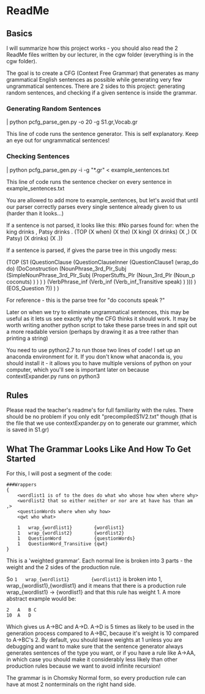 # ReadMe

## Basics
I will summarize how this project works - you should also read the 2 ReadMe files written by our lecturer, in the cgw folder (everything is in the cgw folder).

The goal is to create a CFG (Context Free Grammar) that generates as many grammatical English sentences as possible while generating very few ungrammatical sentences.  There are 2 sides to this project: generating random sentences, and checking if a given sentence is inside the grammar.

### Generating Random Sentences
|   python pcfg_parse_gen.py -o 20 -g S1.gr,Vocab.gr

This line of code runs the sentence generator.  This is self explanatory.  Keep an eye out for ungrammatical sentences!


### Checking Sentences
|   python pcfg_parse_gen.py -i -g "*.gr" < example_sentences.txt

This line of code runs the sentence checker on every sentence in example_sentences.txt

You are allowed to add more to example_sentences, but let's avoid that until our parser
correctly parses every single sentence already given to us (harder than it looks...)

If a sentence is not parsed, it looks like this:
#No parses found for: when the king drinks , Patsy drinks .
(TOP (X when) (X the) (X king) (X drinks) (X ,) (X Patsy) (X drinks) (X .))

If a sentence is parsed, if gives the parse tree in this ungodly mess:

(TOP (S1 (QuestionClause (QuestionClauseInner (QuestionClause1 (wrap_do do) (DoConstruction (NounPhrase_3rd_Plr_Subj (SimpleNounPhrase_3rd_Plr_Subj (ProperStuffs_Plr (Noun_3rd_Plr (Noun_p coconuts) ) ) ) ) (VerbPhrase_inf (Verb_inf (Verb_inf_Transitive speak) ) ))) ) (EOS_Question ?)) ) )

For reference - this is the parse tree for "do coconuts speak ?"

Later on when we try to eliminate ungrammatical sentences, this may be useful as it lets us see exactly why the CFG thinks it should work.  It may be worth writing another python script to take these parse trees in and spit out a more readable version (perhaps by drawing it as a tree rather than printing a string)

You need to use python2.7 to run those two lines of code!  I set up an anaconda environment for it.
If you don't know what anaconda is, you should install it - it allows you to have multiple versions of
python on your computer, which you'll see is important later on because contextExpander.py runs on python3

## Rules

Please read the teacher's readme's for full familiarity with the rules.  There should be no problem if you only edit "precompiledS1V2.txt" though (that is the file that we use contextExpander.py on to generate our grammer, which is saved in S1.gr)

## What The Grammar Looks Like And How To Get Started

For this, I will post a segment of the code:

```
###Wrappers
{
	<wordlist1 is of to the does do what who whose how when where why>
	<wordlist2 that so either neither or nor are at have has than am ,>
	<questionWords where when why how>
	<qwt who what>

	1   wrap_{wordlist1}        {wordlist1}
	1   wrap_{wordlist2}        {wordlist2}
	1   QuestionWord            {questionWords}
	1   QuestionWord_Transitive {qwt}
}
```

This is a 'weighted grammar'.  Each normal line is broken into 3 parts - the weight and the 2 sides of the production rule.

So `1   wrap_{wordlist1}        {wordlist1}` is broken into 1, wrap_{wordlist1},{wordlist1} and it means that there is a production rule wrap_{wordlist1} -> {wordlist1} and that this rule has weight 1.  A more abstract example would be:

```
2   A   B C
10  A   D
```

Which gives us A->BC and A->D.  A->D is 5 times as likely to be used in the generation process compared to A->BC, because it's weight is 10 compared to A->BC's 2.  By default, you should leave weights at 1 unless you are debugging and want to make sure that the sentence generator always generates sentences of the type you want, or if you have a rule like A->AA, in which case you should make it considerably less likely than other production rules because we want to avoid infinite recursion!

The grammar is in Chomsky Normal form, so every production rule can have at most 2 nonterminals on the right hand side.
